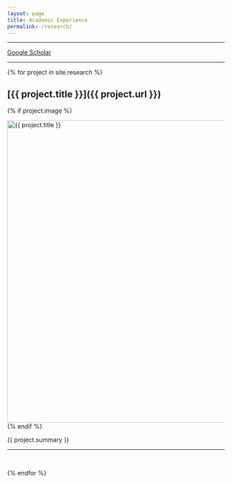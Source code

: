 ```yaml
---
layout: page
title: Academic Experience
permalink: /research/
---
```


---

[Google Scholar](https://scholar.google.com/citations?user=JfJxAvcAAAAJ)

---

{% for project in site.research %}

## [{{ project.title }}]({{ project.url }})


{% if project.image %}
<br>

<img src="{{ project.image }}" alt="{{ project.title }}" width="700">

<br>
{% endif %}

{{ project.summary }}

---

<br>


{% endfor %}
